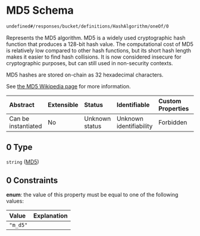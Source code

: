 # MD5 Schema

```txt
undefined#/responses/bucket/definitions/HashAlgorithm/oneOf/0
```

Represents the MD5 algorithm. MD5 is a widely used cryptographic hash function that produces a 128-bit hash value. The computational cost of MD5 is relatively low compared to other hash functions, but its short hash length makes it easier to find hash collisions. It is now considered insecure for cryptographic purposes, but can still used in non-security contexts.

MD5 hashes are stored on-chain as 32 hexadecimal characters.

See [the MD5 Wikipedia page](https://en.wikipedia.org/wiki/MD5) for more information.

| Abstract            | Extensible | Status         | Identifiable            | Custom Properties | Additional Properties | Access Restrictions | Defined In                                                                     |
| :------------------ | :--------- | :------------- | :---------------------- | :---------------- | :-------------------- | :------------------ | :----------------------------------------------------------------------------- |
| Can be instantiated | No         | Unknown status | Unknown identifiability | Forbidden         | Allowed               | none                | [okp4-objectarium.json\*](schema/okp4-objectarium.json "open original schema") |

## 0 Type

`string` ([MD5](okp4-objectarium-responses-bucketresponse-definitions-hashalgorithm-oneof-md5.md))

## 0 Constraints

**enum**: the value of this property must be equal to one of the following values:

| Value    | Explanation |
| :------- | :---------- |
| `"m_d5"` |             |
